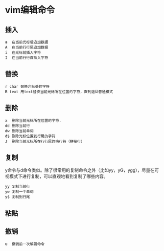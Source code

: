 # vim编辑命令

## 插入

```vim
a  在当前光标后追加数据
A  在当前行行尾追加数据
i  在光标前插入字符
I  在当前行行首插入字符
```

## 替换

```vim
r char 替换光标处的字符
R text 用text替换当前光标所在位置的字符，直到退回普通模式
```

## 删除

```vim
x  删除当前光标所在位置的字符.
dd 删除当前行
dw 删除当前单词
d$ 删除光标位置到行尾的字符
J  删除当前光标所在行行尾的换行符（拼接行）
```

## 复制

y命令与d命令类似。除了很常用的复制命令之外（比如yy，yG，ygg），尽量在可视模式下进行复制，可以直观地看到复制了哪些内容。

```vim
yy 复制当前行
yw 复制一个单词
y$ 复制到行尾
```

## 粘贴

## 撤销

```vim
u  撤销前一次编辑命令
```
